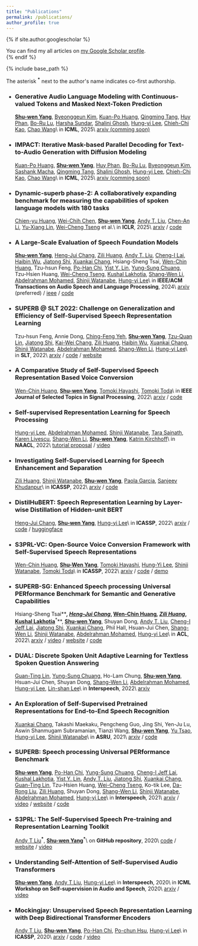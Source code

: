 ```yaml
---
title: "Publications"
permalink: /publications/
author_profile: true
---
```


{% if site.author.googlescholar %}
  <div class="wordwrap">You can find my all articles on <a href="{{site.author.googlescholar}}">my Google Scholar profile</a>.</div>
{% endif %}

{% include base_path %}

The asterisk **<sup>*</sup>** next to the author's name indicates co-first authorship.


- ### Generative Audio Language Modeling with Continuous-valued Tokens and Masked Next-Token Prediction

  **<u>Shu-wen Yang</u>**, [Byeonggeun Kim](https://sites.google.com/view/byeonggeun-kim), [Kuan-Po Huang](https://scholar.google.com/citations?user=cgTcTMoAAAAJ&hl=zh-TW), [Qingming Tang](https://home.ttic.edu/~qmtang/), [Huy Phan](https://pquochuy.github.io/), [Bo-Ru Lu](https://nlp.borulu.com/), [Harsha Sundar](https://scholar.google.com/citations?user=2-kP7ZQAAAAJ&hl=zh-TW), [Shalini Ghosh](https://sites.google.com/site/shalinighosh), [Hung-yi Lee](https://speech.ee.ntu.edu.tw/~hylee/index.php), [Chieh-Chi Kao](https://scholar.google.com/citations?user=BFP-otkAAAAJ&hl=en), [Chao Wang](https://scholar.google.com/citations?user=Ucw6EJAAAAAJ&hl=en)\\
  in **ICML**, 2025\\
  [arxiv (comming soon)]()


- ### IMPACT: Iterative Mask-based Parallel Decoding for Text-to-Audio Generation with Diffusion Modeling

  [Kuan-Po Huang](https://scholar.google.com/citations?user=cgTcTMoAAAAJ&hl=zh-TW), **<u>Shu-wen Yang</u>**, [Huy Phan](https://pquochuy.github.io/), [Bo-Ru Lu](https://nlp.borulu.com/), [Byeonggeun Kim](https://sites.google.com/view/byeonggeun-kim), [Sashank Macha](https://scholar.google.com/citations?user=0wOpyncAAAAJ&hl=en), [Qingming Tang](https://home.ttic.edu/~qmtang/), [Shalini Ghosh](https://sites.google.com/site/shalinighosh), [Hung-yi Lee](https://speech.ee.ntu.edu.tw/~hylee/index.php), [Chieh-Chi Kao](https://scholar.google.com/citations?user=BFP-otkAAAAJ&hl=en), [Chao Wang](https://scholar.google.com/citations?user=Ucw6EJAAAAAJ&hl=en)\\
  in **ICML**, 2025\\
  [arxiv (comming soon)]()


- ### Dynamic-superb phase-2: A collaboratively expanding benchmark for measuring the capabilities of spoken language models with 180 tasks

  [Chien-yu Huang](https://scholar.google.com.tw/citations?user=1Xfc3ikAAAAJ&hl=zh-TW), [Wei-Chih Chen](https://scholar.google.com/citations?user=1spRjbMAAAAJ&hl=en), **<u>Shu-wen Yang</u>**, [Andy T. Liu](https://andi611.github.io/), [Chen-An Li](https://scholar.google.com/citations?user=QOAVnwQAAAAJ&hl=zh-TW), [Yu-Xiang Lin](https://scholar.google.com.tw/citations?user=cZZ5vD8AAAAJ&hl=zh-TW), [Wei-Cheng Tseng](https://scholar.google.com.tw/citations?user=-d6aNP0AAAAJ&hl=zh-TW) et al.\\
  in **ICLR**, 2025\\
  [arxiv](https://arxiv.org/abs/2411.05361) / [code](https://github.com/dynamic-superb/dynamic-superb)


- ### A Large-Scale Evaluation of Speech Foundation Models

  **<u>Shu-wen Yang</u>**, [Heng-Jui Chang](https://people.csail.mit.edu/hengjui/), [Zili Huang](https://scholar.google.com/citations?user=iQ-S0fQAAAAJ&hl=en), [Andy T. Liu](https://andi611.github.io/), [Cheng-I Lai](https://people.csail.mit.edu/clai24/), [Haibin Wu](https://hbwu-ntu.github.io/), [Jiatong Shi](http://shijt.site/), [Xuankai Chang](https://www.xuankaic.com/), Hsiang-Sheng Tsai, [Wen-Chin Huang](https://unilight.github.io/), Tzu-hsun Feng, [Po-Han Chi](https://scholar.google.com/citations?user=SiyicoEAAAAJ&hl=zh-TW), [Yist Y. Lin](https://scholar.google.com/citations?user=0lrZq9MAAAAJ&hl=en), [Yung-Sung Chuang](https://people.csail.mit.edu/yungsung/), Tzu-Hsien Huang, [Wei-Cheng Tseng](https://scholar.google.com.tw/citations?user=-d6aNP0AAAAJ&hl=zh-TW), [Kushal Lakhotia](https://scholar.google.com/citations?user=w9W6zXUAAAAJ&hl=en), [Shang-Wen Li](https://swdanielli.github.io/), [Abdelrahman Mohamed](https://www.cs.toronto.edu/~asamir/), [Shinji Watanabe](https://sites.google.com/view/shinjiwatanabe), [Hung-yi Lee](https://speech.ee.ntu.edu.tw/~hylee/index.php)\\
  in **IEEE/ACM Transactions on Audio Speech and Language Processing**, 2024\\
  [arxiv](https://arxiv.org/abs/2404.09385) (preferred) / [ieee](https://ieeexplore.ieee.org/document/10502279) / [code](https://github.com/s3prl/s3prl)


- ### SUPERB @ SLT 2022: Challenge on Generalization and Efficiency of Self-Supervised Speech Representation Learning

  Tzu-hsun Feng, Annie Dong, [Ching-Feng Yeh](https://scholar.google.com.tw/citations?hl=zh-TW&user=P7ma7pAAAAAJ&view_op=list_works&sortby=pubdate), **<u>Shu-wen Yang</u>**, [Tzu-Quan Lin](https://scholar.google.com.tw/citations?user=efKSVR8AAAAJ&hl=zh-TW), [Jiatong Shi](http://shijt.site/), [Kai-Wei Chang](https://kwchang.org/), [Zili Huang](https://scholar.google.com/citations?user=iQ-S0fQAAAAJ&hl=en), [Haibin Wu](https://hbwu-ntu.github.io/), [Xuankai Chang](https://www.xuankaic.com/), [Shinji Watanabe](https://sites.google.com/view/shinjiwatanabe), [Abdelrahman Mohamed](https://www.cs.toronto.edu/~asamir/), [Shang-Wen Li](https://swdanielli.github.io/), [Hung-yi Lee](https://speech.ee.ntu.edu.tw/~hylee/index.php)\\
  in **SLT**, 2022\\
  [arxiv](https://arxiv.org/abs/2210.08634) / [code](https://github.com/B06901052/DeepSpeed/tree/superb-challenge) / [website](https://www.slt2022.org/challenge-sessions.php)


- ### A Comparative Study of Self-Supervised Speech Representation Based Voice Conversion

  [Wen-Chin Huang](https://unilight.github.io/), **<u>Shu-wen Yang</u>**, [Tomoki Hayashi](https://kan-bayashi.github.io/), [Tomoki Toda](https://sites.google.com/site/tomokitoda/home_eng)\\
  in **IEEE Journal of Selected Topics in Signal Processing**, 2022\\
  [arxiv](https://arxiv.org/abs/2207.04356) / [code](https://github.com/unilight/s3prl-vc)


- ### Self-supervised Representation Learning for Speech Processing

  [Hung-yi Lee](https://speech.ee.ntu.edu.tw/~hylee/index.php), [Abdelrahman Mohamed](https://www.cs.toronto.edu/~asamir/), [Shinji Watanabe](https://sites.google.com/view/shinjiwatanabe), [Tara Sainath](https://sites.google.com/site/tsainath/), [Karen Livescu](https://home.ttic.edu/~klivescu/), [Shang-Wen Li](https://swdanielli.github.io/), **<u>Shu-wen Yang</u>**, [Katrin Kirchhoff](https://www.amazon.science/author/katrin-kirchhoff)\\
  in **NAACL**, 2022\\
  [tutorial proposal](https://aclanthology.org/2022.naacl-tutorials.2/) / [video](https://www.youtube.com/watch?v=22IE8swBEbQ&list=PLmBa5a9Ne6fU-1H0EIFjoUJSjSmB1RcSx)


- ### Investigating Self-Supervised Learning for Speech Enhancement and Separation

  [Zili Huang](https://scholar.google.com/citations?user=iQ-S0fQAAAAJ&hl=en), [Shinji Watanabe](https://sites.google.com/view/shinjiwatanabe), **<u>Shu-wen Yang</u>**, [Paola Garcia](https://scholar.google.com/citations?user=fAXgPckAAAAJ&hl=en), [Sanjeev Khudanpur](https://engineering.jhu.edu/faculty/sanjeev-khudanpur/)\\
  in **ICASSP**, 2022\\
  [arxiv](https://arxiv.org/abs/2203.07960) / [code](https://github.com/s3prl/s3prl)


- ### DistilHuBERT: Speech Representation Learning by Layer-wise Distillation of Hidden-unit BERT

  [Heng-Jui Chang](https://people.csail.mit.edu/hengjui/), **<u>Shu-wen Yang</u>**, [Hung-yi Lee](https://speech.ee.ntu.edu.tw/~hylee/index.php)\\
  in **ICASSP**, 2022\\
  [arxiv](https://arxiv.org/abs/2110.01900) / [code](https://github.com/s3prl/s3prl) / [huggingface](https://huggingface.co/ntu-spml/distilhubert)


- ### S3PRL-VC: Open-Source Voice Conversion Framework with Self-Supervised Speech Representations

  [Wen-Chin Huang](https://unilight.github.io/), **<u>Shu-Wen Yang</u>**, [Tomoki Hayashi](https://kan-bayashi.github.io/), [Hung-Yi Lee](https://speech.ee.ntu.edu.tw/~hylee/index.php), [Shinji Watanabe](https://sites.google.com/view/shinjiwatanabe), [Tomoki Toda](https://sites.google.com/site/tomokitoda/home_eng)\\
  in **ICASSP**, 2022\\
  [arxiv](https://arxiv.org/abs/2110.06280) / [code](https://github.com/unilight/s3prl-vc) / [demo](https://huggingface.co/spaces/unilight/s3prl-vc-vcc2020)


- ### SUPERB-SG: Enhanced Speech processing Universal PERformance Benchmark for Semantic and Generative Capabilities

  Hsiang-Sheng Tsai**<sup>*</sup>**, [Heng-Jui Chang](https://people.csail.mit.edu/hengjui/)**<sup>*</sup>**, [Wen-Chin Huang](https://unilight.github.io/)**<sup>*</sup>**, [Zili Huang](https://scholar.google.com/citations?user=iQ-S0fQAAAAJ&hl=en)**<sup>*</sup>**, [Kushal Lakhotia](https://scholar.google.com/citations?user=w9W6zXUAAAAJ&hl=en)**<sup>*</sup>**, **<u>Shu-wen Yang</u>**, Shuyan Dong, [Andy T. Liu](https://andi611.github.io/), [Cheng-I Jeff Lai](https://people.csail.mit.edu/clai24/), [Jiatong Shi](http://shijt.site/), [Xuankai Chang](https://www.xuankaic.com/), Phil Hall, Hsuan-Jui Chen, [Shang-Wen Li](https://swdanielli.github.io/), [Shinji Watanabe](https://sites.google.com/view/shinjiwatanabe), [Abdelrahman Mohamed](https://www.cs.toronto.edu/~asamir/), [Hung-yi Lee](https://speech.ee.ntu.edu.tw/~hylee/index.php)\\
  in **ACL**, 2022\\
  [arxiv](https://arxiv.org/abs/2203.06849) / [video](https://www.youtube.com/watch?v=S8HJVCxxdy0) / [website](https://superbbenchmark.org/) / [code](https://github.com/s3prl/s3prl)


- ### DUAL: Discrete Spoken Unit Adaptive Learning for Textless Spoken Question Answering

  [Guan-Ting Lin](https://daniellin94144.github.io/), [Yung-Sung Chuang](https://people.csail.mit.edu/yungsung/), Ho-Lam Chung, **<u>Shu-wen Yang</u>**, Hsuan-Jui Chen, Shuyan Dong, [Shang-Wen Li](https://swdanielli.github.io/), [Abdelrahman Mohamed](https://www.cs.toronto.edu/~asamir/), [Hung-yi Lee](https://speech.ee.ntu.edu.tw/~hylee/index.php), [Lin-shan Lee](https://speech.ee.ntu.edu.tw/previous_version/lslNew.htm)\\
  in **Interspeech**, 2022\\
  [arxiv](https://arxiv.org/abs/2203.04911)


- ### An Exploration of Self-Supervised Pretrained Representations for End-to-End Speech Recognition

  [Xuankai Chang](https://www.xuankaic.com/), Takashi Maekaku, Pengcheng Guo, Jing Shi, Yen-Ju Lu, Aswin Shanmugam Subramanian, Tianzi Wang, **<u>Shu-wen Yang</u>**, [Yu Tsao](https://www.citi.sinica.edu.tw/pages/yu.tsao/index_en.html), [Hung-yi Lee](https://speech.ee.ntu.edu.tw/~hylee/index.php), [Shinji Watanabe](https://sites.google.com/view/shinjiwatanabe)\\
  in **ASRU**, 2021\\
  [arxiv](https://arxiv.org/abs/2110.04590) / [code](https://github.com/espnet/espnet)


- ### SUPERB: Speech processing Universal PERformance Benchmark

  **<u>Shu-wen Yang</u>**, [Po-Han Chi](https://scholar.google.com/citations?user=SiyicoEAAAAJ&hl=zh-TW), [Yung-Sung Chuang](https://people.csail.mit.edu/yungsung/), [Cheng-I Jeff Lai](https://people.csail.mit.edu/clai24/), [Kushal Lakhotia](https://scholar.google.com/citations?user=w9W6zXUAAAAJ&hl=en), [Yist Y. Lin](https://scholar.google.com/citations?user=0lrZq9MAAAAJ&hl=en), [Andy T. Liu](https://andi611.github.io/), [Jiatong Shi](http://shijt.site/), [Xuankai Chang](https://www.xuankaic.com/), [Guan-Ting Lin](https://daniellin94144.github.io/), Tzu-Hsien Huang, [Wei-Cheng Tseng](https://scholar.google.com.tw/citations?user=-d6aNP0AAAAJ&hl=zh-TW), Ko-tik Lee, [Da-Rong Liu](https://scholar.google.com.tw/citations?user=qJ5zXNIAAAAJ&hl=zh-TW), [Zili Huang](https://scholar.google.com/citations?user=iQ-S0fQAAAAJ&hl=en), Shuyan Dong, [Shang-Wen Li](https://swdanielli.github.io/), [Shinji Watanabe](https://sites.google.com/view/shinjiwatanabe), [Abdelrahman Mohamed](https://www.cs.toronto.edu/~asamir/), [Hung-yi Lee](https://speech.ee.ntu.edu.tw/~hylee/index.php)\\
  in **Interspeech**, 2021\\
  [arxiv](https://arxiv.org/abs/2105.01051) / [video](https://www.youtube.com/watch?v=zd9fiVvej0k) / [website](https://superbbenchmark.org/) / [code](https://github.com/s3prl/s3prl)


- ### S3PRL: The Self-Supervised Speech Pre-training and Representation Learning Toolkit

  [Andy T Liu](https://andi611.github.io/)**<sup>*</sup>**, **<u>Shu-wen Yang</u><sup>*</sup>**\\
  on **GitHub repository**, 2020\\
  [code](https://github.com/s3prl/s3prl) / [website](https://s3prl.github.io/s3prl/) / [video](https://www.youtube.com/watch?v=PkMFnS6cjAc)


- ### Understanding Self-Attention of Self-Supervised Audio Transformers

  **<u>Shu-wen Yang</u>**, [Andy T Liu](https://andi611.github.io/), [Hung-yi Lee](https://speech.ee.ntu.edu.tw/~hylee/index.php)\\
  in **Interspeech**, 2020\\
  in **ICML Workshop on Self-supervision in Audio and Speech**, 2020\\
  [arxiv](https://arxiv.org/abs/2006.03265) / [video](https://slideslive.com/38930730/understanding-selfattention-of-selfsupervised-audio-transformers)


- ### Mockingjay: Unsupervised Speech Representation Learning with Deep Bidirectional Transformer Encoders

  [Andy T Liu](https://andi611.github.io/), **<u>Shu-wen Yang</u>**, [Po-Han Chi](https://scholar.google.com/citations?user=SiyicoEAAAAJ&hl=zh-TW), [Po-chun Hsu](https://scholar.google.com/citations?user=JZrV0tcAAAAJ&hl=en), [Hung-yi Lee](https://speech.ee.ntu.edu.tw/~hylee/index.php)\\
  in **ICASSP**, 2020\\
  [arxiv](https://arxiv.org/abs/1910.12638) / [code](https://github.com/s3prl/s3prl) / [video](https://www.youtube.com/watch?v=THylmb3hZVs)
